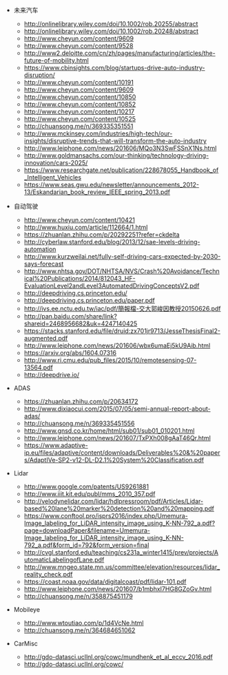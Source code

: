 - 未来汽车
	- http://onlinelibrary.wiley.com/doi/10.1002/rob.20255/abstract
	- http://onlinelibrary.wiley.com/doi/10.1002/rob.20248/abstract
	- http://www.cheyun.com/content/9609
	- http://www.cheyun.com/content/9528
	- http://www2.deloitte.com/cn/zh/pages/manufacturing/articles/the-future-of-mobility.html
	- https://www.cbinsights.com/blog/startups-drive-auto-industry-disruption/
	- http://www.cheyun.com/content/10191
	- http://www.cheyun.com/content/9609
	- http://www.cheyun.com/content/10850
	- http://www.cheyun.com/content/10852
	- http://www.cheyun.com/content/10217
	- http://www.cheyun.com/content/10525
	- http://chuansong.me/n/369335351551
	- http://www.mckinsey.com/industries/high-tech/our-insights/disruptive-trends-that-will-transform-the-auto-industry
	- http://www.leiphone.com/news/201606/MQo3N3SwFSSnX1Ns.html
	- http://www.goldmansachs.com/our-thinking/technology-driving-innovation/cars-2025/
	- https://www.researchgate.net/publication/228678055_Handbook_of_Intelligent_Vehicles
	- https://www.seas.gwu.edu/newsletter/announcements_2012-13/Eskandarian_book_review_IEEE_spring_2013.pdf

- 自动驾驶
	- http://www.cheyun.com/content/10421
	- http://www.huxiu.com/article/112664/1.html
	- https://zhuanlan.zhihu.com/p/20292251?refer=ckdelta
	- http://cyberlaw.stanford.edu/blog/2013/12/sae-levels-driving-automation
	- http://www.kurzweilai.net/fully-self-driving-cars-expected-by-2030-says-forecast
	- http://www.nhtsa.gov/DOT/NHTSA/NVS/Crash%20Avoidance/Technical%20Publications/2014/812043_HF-EvaluationLevel2andLevel3AutomatedDrivingConceptsV2.pdf
	- http://deepdriving.cs.princeton.edu/
	- http://deepdriving.cs.princeton.edu/paper.pdf
	- http://ivs.ee.nctu.edu.tw/iac/pdf/簡報檔-交大郭峻因教授20150626.pdf
	- http://pan.baidu.com/share/link?shareid=2468956682&uk=4247140425
	- https://stacks.stanford.edu/file/druid:zx701jr9713/JesseThesisFinal2-augmented.pdf
	- http://www.leiphone.com/news/201606/wbx6umaEj5kU9Aib.html
	- https://arxiv.org/abs/1604.07316
	- http://www.ri.cmu.edu/pub_files/2015/10/remotesensing-07-13564.pdf
	- http://deepdrive.io/

- ADAS
	- https://zhuanlan.zhihu.com/p/20634172
	- http://www.dixiaocui.com/2015/07/05/semi-annual-report-about-adas/
	- http://chuansong.me/n/369335451556
	- http://www.gnsd.co.kr/home/html/sub01/sub01_010201.html
	- http://www.leiphone.com/news/201607/TxPXh008gAaT46Qr.html
	- https://www.adaptive-ip.eu/files/adaptive/content/downloads/Deliverables%20&%20papers/AdaptIVe-SP2-v12-DL-D2.1%20System%20Classification.pdf

- Lidar
	- http://www.google.com/patents/US9261881
	- http://www.iiit.kit.edu/publ/mms_2010_357.pdf
	- http://velodynelidar.com/lidar/hdlpressroom/pdf/Articles/Lidar-based%20lane%20marker%20detection%20and%20mapping.pdf
	- https://www.conftool.pro/isprs2016/index.php/Umemura-Image_labeling_for_LiDAR_intensity_image_using_K-NN-792_a.pdf?page=downloadPaper&filename=Umemura-Image_labeling_for_LiDAR_intensity_image_using_K-NN-792_a.pdf&form_id=792&form_version=final
	- http://cvgl.stanford.edu/teaching/cs231a_winter1415/prev/projects/AutomaticLabelingofLane.pdf
	- http://www.mngeo.state.mn.us/committee/elevation/resources/lidar_reality_check.pdf
	- https://coast.noaa.gov/data/digitalcoast/pdf/lidar-101.pdf
	- http://www.leiphone.com/news/201607/b1mbhxI7HG8GZoGv.html
	- http://chuansong.me/n/358875451179

- Mobileye
	- http://www.wtoutiao.com/p/1d4VcNe.html
	- http://chuansong.me/n/364684651062

- CarMisc
	- http://gdo-datasci.ucllnl.org/cowc/mundhenk_et_al_eccv_2016.pdf
	- http://gdo-datasci.ucllnl.org/cowc/
